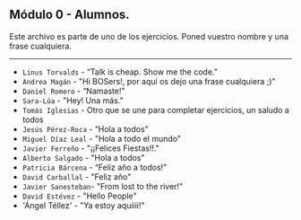 ## Módulo 0 - Alumnos.

Este archivo es parte de uno de los ejercicios.
Poned vuestro nombre y una frase cualquiera.

---

- `Linus Torvalds` - “Talk is cheap. Show me the code.”
- `Andrea Magán` - "Hi BOSers!, por aquí os dejo una frase cualquiera ;)"
- `Daniel Romero` - “Namaste!”
- `Sara-Lúa` - "Hey! Una más."
- `Tomás Iglesias` - Otro que se une para completar ejercicios, un saludo a todos
- `Jesús Pérez-Roca` - “Hola a todos”
- `Miguel Díaz Leal` - "Hola a todo el mundo"
- `Javier Ferreño` - "¡¡Felices Fiestas!!."
- `Alberto Salgado` - "Hola a todos"
- `Patricia Bárcena` - “Feliz año a todos!”
- `David Carballal` - "Feliz año"
- `Javier Sanesteban`- "From lost to the river!"
- `David Estévez` - "Hello People"
- 'Ángel Téllez' - "Ya estoy aquiiii!"
